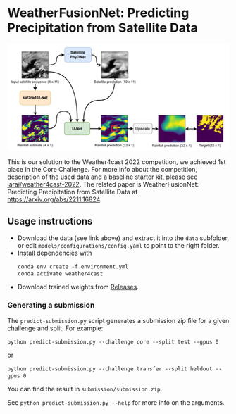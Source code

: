 # WeatherFusionNet: Predicting Precipitation from Satellite Data

![Model diagram](/images/model-diagram.png "Model diagram")

This is our solution to the Weather4cast 2022 competition, we achieved 1st place in the Core Challenge. For more info about the competition, description of the used data and a baseline starter kit, please see [iarai/weather4cast-2022](https://github.com/iarai/weather4cast-2022). The related paper is WeatherFusionNet: Predicting Precipitation from Satellite Data at https://arxiv.org/abs/2211.16824.

## Usage instructions

- Download the data (see link above) and extract it into the `data` subfolder, or edit `models/configurations/config.yaml` to point to the right folder.
- Install dependencies with
  ```
  conda env create -f environment.yml
  conda activate weather4cast
  ```
- Download trained weights from [Releases](https://github.com/Datalab-FIT-CTU/weather4cast-2022/releases).

### Generating a submission

The `predict-submission.py` script generates a submission zip file for a given challenge and split. For example:
```
python predict-submission.py --challenge core --split test --gpus 0
```
or
```
python predict-submission.py --challenge transfer --split heldout --gpus 0
```
You can find the result in `submission/submission.zip`.

See `python predict-submission.py --help` for more info on the arguments.

